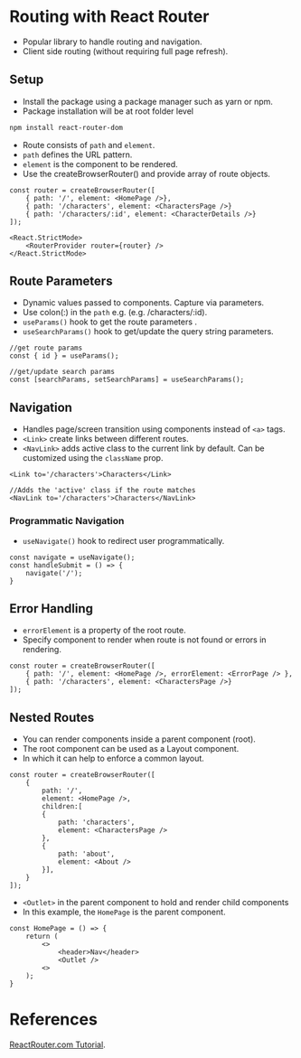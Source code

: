 # Routing with React Router
- Popular library to handle routing and navigation.
- Client side routing (without requiring full page refresh).

## Setup
- Install the package using a package manager such as yarn or npm.
- Package installation will be at root folder level
  
```bash
npm install react-router-dom
```

- Route consists of `path` and `element`.
- `path` defines the URL pattern.
- `element` is the component to be rendered.
- Use the createBrowserRouter() and provide array of route objects.


```tsx
const router = createBrowserRouter([
    { path: '/', element: <HomePage />},
    { path: '/characters', element: <CharactersPage />}
    { path: '/characters/:id', element: <CharacterDetails />}
]);

<React.StrictMode>
    <RouterProvider router={router} />
</React.StrictMode>

```
  

## Route Parameters
- Dynamic values passed to components. Capture via parameters.
- Use colon(:) in the `path` e.g. (e.g. /characters/:id).
- `useParams()` hook to get the route parameters .
- `useSearchParams()` hook to get/update the query string parameters.

```tsx
//get route params
const { id } = useParams();

//get/update search params
const [searchParams, setSearchParams] = useSearchParams();
```

## Navigation
- Handles page/screen transition using components instead of `<a>` tags.
- `<Link>` create links between different routes.
- `<NavLink>` adds active class to the current link by default. Can be customized using the `className` prop.

```tsx
<Link to='/characters'>Characters</Link>

//Adds the 'active' class if the route matches
<NavLink to='/characters'>Characters</NavLink>
```

### Programmatic Navigation
- `useNavigate()` hook to redirect user programmatically.

```tsx
const navigate = useNavigate();
const handleSubmit = () => {
    navigate('/');
}
```

## Error Handling
- `errorElement` is a property of the root route.
- Specify component to render when route is not found or errors in rendering.

```tsx
const router = createBrowserRouter([
    { path: '/', element: <HomePage />, errorElement: <ErrorPage /> },
    { path: '/characters', element: <CharactersPage />}
]);
```

## Nested Routes
- You can render components inside a parent component (root).
- The root component can be used as a Layout component.
- In which it can help to enforce a common layout.
  
```tsx
const router = createBrowserRouter([
    {
        path: '/',
        element: <HomePage />,
        children:[
        {
            path: 'characters',
            element: <CharactersPage />
        },
        {
            path: 'about',
            element: <About />
        }],
    }
]);
```

- `<Outlet>` in the parent component to hold and render child components
- In this example, the `HomePage` is the parent component. 

```tsx
const HomePage = () => {
    return (
        <>
            <header>Nav</header>
            <Outlet />
        <>
    );
}
```

# References
 [ReactRouter.com Tutorial](https://reactrouter.com/en/main/start/tutorial).
